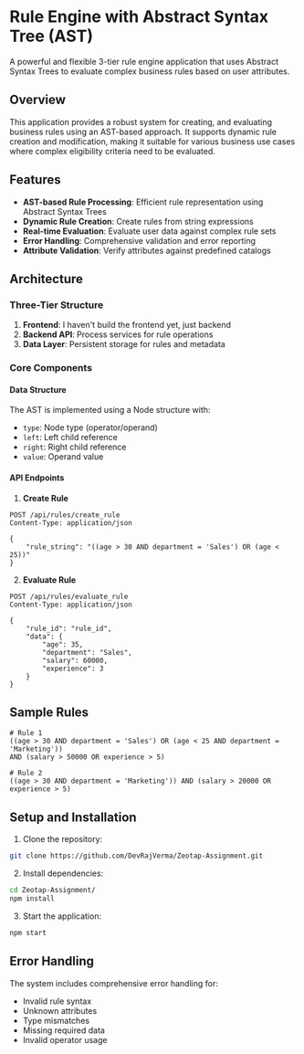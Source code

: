 # Rule Engine with Abstract Syntax Tree (AST)

A powerful and flexible 3-tier rule engine application that uses Abstract Syntax Trees to evaluate complex business rules based on user attributes.

## Overview

This application provides a robust system for creating, and evaluating business rules using an AST-based approach. It supports dynamic rule creation and modification, making it suitable for various business use cases where complex eligibility criteria need to be evaluated.

## Features

- **AST-based Rule Processing**: Efficient rule representation using Abstract Syntax Trees
- **Dynamic Rule Creation**: Create rules from string expressions
- **Real-time Evaluation**: Evaluate user data against complex rule sets
- **Error Handling**: Comprehensive validation and error reporting
- **Attribute Validation**: Verify attributes against predefined catalogs

## Architecture

### Three-Tier Structure
1. **Frontend**: I haven't build the frontend yet, just backend
2. **Backend API**: Process services for rule operations
3. **Data Layer**: Persistent storage for rules and metadata

### Core Components

#### Data Structure
The AST is implemented using a Node structure with:
- `type`: Node type (operator/operand)
- `left`: Left child reference
- `right`: Right child reference
- `value`: Operand value


#### API Endpoints

1. **Create Rule**
```http
POST /api/rules/create_rule
Content-Type: application/json

{
    "rule_string": "((age > 30 AND department = 'Sales') OR (age < 25))"
}
```


2. **Evaluate Rule**
```http
POST /api/rules/evaluate_rule
Content-Type: application/json

{
    "rule_id": "rule_id",
    "data": {
        "age": 35,
        "department": "Sales",
        "salary": 60000,
        "experience": 3
    }
}
```

## Sample Rules

```
# Rule 1
((age > 30 AND department = 'Sales') OR (age < 25 AND department = 'Marketing')) 
AND (salary > 50000 OR experience > 5)

# Rule 2
((age > 30 AND department = 'Marketing')) AND (salary > 20000 OR experience > 5)
```

## Setup and Installation

1. Clone the repository:
```bash
git clone https://github.com/DevRajVerma/Zeotap-Assignment.git
```

2. Install dependencies:
```bash
cd Zeotap-Assignment/
npm install
```

3. Start the application:
```bash
npm start
```


## Error Handling

The system includes comprehensive error handling for:
- Invalid rule syntax
- Unknown attributes
- Type mismatches
- Missing required data
- Invalid operator usage
